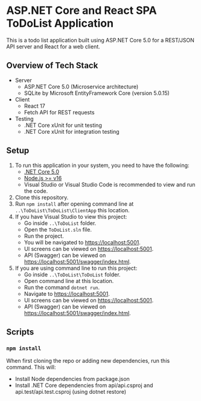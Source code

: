 # ASP.NET Core and React SPA ToDoList Application

This is a todo list application built using ASP.NET Core 5.0 for a REST/JSON API server and React for a web client.


## Overview of Tech Stack
- Server
  - ASP.NET Core 5.0 (Microservice architecture)
  - SQLite by Microsoft EntityFramework Core (version 5.0.15)
- Client
  - React 17
  - Fetch API for REST requests
- Testing
  - .NET Core xUnit for unit testing
  - .NET Core xUnit for integration testing


## Setup

1. To run this application in your system, you need to have the following:
   - [.NET Core 5.0](https://www.microsoft.com/net/core)
   - [Node.js >= v16](https://nodejs.org/en/download/)
   - Visual Studio or Visual Studio Code is recommended to view and run the code.
2. Clone this repository.
3. Run `npm install` after opening command line at `..\ToDoList\ToDoList\ClientApp` this location.
4. If you have Visual Studio to view this project:
   - Go inside `..\ToDoList` folder.
   - Open the `ToDoList.sln` file.
   - Run the project.
   - You will be navigated to [https://localhost:5001](https://localhost:5001).
   - UI screens can be viewed on [https://localhost:5001](https://localhost:5001).
   - API (Swagger) can be viewed on [https://localhost:5001/swagger/index.html](https://localhost:5001/swagger/index.html).
5. If you are using command line to run this project:
   - Go inside `..\ToDoList\ToDoList` folder.
   - Open command line at this location.
   - Run the command `dotnet run`.
   - Navigate to [https://localhost:5001](https://localhost:5001).
   - UI screens can be viewed on [https://localhost:5001](https://localhost:5001).
   - API (Swagger) can be viewed on [https://localhost:5001/swagger/index.html](https://localhost:5001/swagger/index.html).


## Scripts

### `npm install`

When first cloning the repo or adding new dependencies, run this command.  This will:

- Install Node dependencies from package.json
- Install .NET Core dependencies from api/api.csproj and api.test/api.test.csproj (using dotnet restore)
